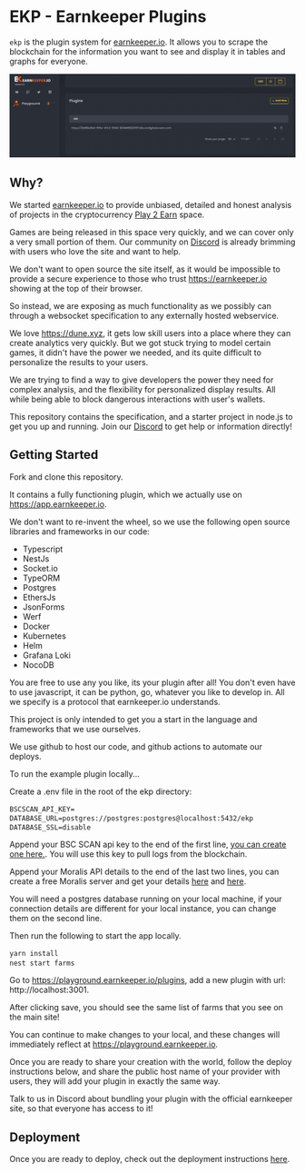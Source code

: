 # EKP - Earnkeeper Plugins

`ekp` is the plugin system for [earnkeeper.io](https://earnkeeper.io). It allows you to scrape the blockchain for the information you want to see and display it in tables and graphs for everyone.

![screenshot of earnkeeper plugins page](https://raw.githubusercontent.com/EarnKeeper/ekp/main/docs/images/plugins-page.jpeg)

## Why?

We started [earnkeeper.io](https://earnkeeper.io) to provide unbiased, detailed and honest analysis of projects in the cryptocurrency [Play 2 Earn](https://wiki.rugdoc.io/docs/play-to-earn-games-p2e/) space.

Games are being released in this space very quickly, and we can cover only a very small portion of them. Our community on [Discord](https://discord.gg/XXcuUyehvY) is already brimming with users who love the site and want to help.

We don't want to open source the site itself, as it would be impossible to provide a secure experience to those who trust https://earnkeeper.io showing at the top of their browser.

So instead, we are exposing as much functionality as we possibly can through a websocket specification to any externally hosted webservice.

We love <https://dune.xyz>, it gets low skill users into a place where they can create analytics very quickly. But we got stuck trying to model certain games, it didn't have the power we needed, and its quite difficult to personalize the results to your users.

We are trying to find a way to give developers the power they need for complex analysis, and the flexibility for personalized display results. All while being able to block dangerous interactions with user's wallets.

This repository contains the specification, and a starter project in node.js to get you up and running. Join our [Discord](https://discord.gg/XXcuUyehvY) to get help or information directly!

## Getting Started

Fork and clone this repository.

It contains a fully functioning plugin, which we actually use on https://app.earnkeeper.io.

We don't want to re-invent the wheel, so we use the following open source libraries and frameworks in our code:

- Typescript
- NestJs
- Socket.io
- TypeORM
- Postgres
- EthersJs
- JsonForms
- Werf
- Docker
- Kubernetes
- Helm
- Grafana Loki
- NocoDB

You are free to use any you like, its your plugin after all! You don't even have to use javascript, it can be python, go, whatever you like to develop in. All we specify is a protocol that earnkeeper.io understands.

This project is only intended to get you a start in the language and frameworks that we use ourselves.

We use github to host our code, and github actions to automate our deploys.

To run the example plugin locally...

Create a .env file in the root of the ekp directory:

```
BSCSCAN_API_KEY=
DATABASE_URL=postgres://postgres:postgres@localhost:5432/ekp
DATABASE_SSL=disable
```

Append your BSC SCAN api key to the end of the first line, [you can create one here.](https://bscscan.com/myapikey). You will use this key to pull logs from the blockchain.

Append your Moralis API details to the end of the last two lines, you can create a free Moralis server and get your details [here](https://docs.moralis.io/moralis-server/getting-started/create-a-moralis-server) and [here](https://docs.moralis.io/moralis-server/getting-started/connect-the-sdk#initialize-the-sdk).

You will need a postgres database running on your local machine, if your connection details are different for your local instance, you can change them on the second line.

Then run the following to start the app locally.

```sh
yarn install
nest start farms
```

Go to https://playground.earnkeeper.io/plugins, add a new plugin with url: http://localhost:3001.

After clicking save, you should see the same list of farms that you see on the main site!

You can continue to make changes to your local, and these changes will immediately reflect at https://playground.earnkeeper.io.

Once you are ready to share your creation with the world, follow the deploy instructions below, and share the public host name of your provider with users, they will add your plugin in exactly the same way.

Talk to us in Discord about bundling your plugin with the official earnkeeper site, so that everyone has access to it!

## Deployment

Once you are ready to deploy, check out the deployment instructions [here](docs/DEPLOYMENT.md).
